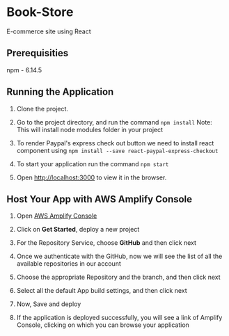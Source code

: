 # Book-Store

E-commerce site using React

## Prerequisities

npm - 6.14.5

## Running the Application

1. Clone the project.

2. Go to the project directory, and run the command ```npm install```
Note: This will install node modules folder in your project

3. To render Paypal's express check out button we need to install react component using ```npm install --save react-paypal-express-checkout```

4. To start your application run the command ```npm start```

5. Open [http://localhost:3000](http://localhost:3000) to view it in the browser.

## Host Your App with AWS Amplify Console

1. Open [AWS Amplify Console](https://aws.amazon.com/amplify/console/)

2. Click on **Get Started**, deploy a new project

3. For the Repository Service, choose **GitHub** and then click next

4. Once we authenticate with the GitHub, now we will see the list of all the available repositories in our account

5. Choose the appropriate Repository and the branch, and then click next

6. Select all the default App build settings, and then click next

7. Now, Save and deploy

8. If the application is deployed successfully, you will see a link of Amplify Console, clicking on which you can browse your application

